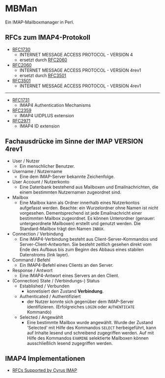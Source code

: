 # MBMan
Ein IMAP-Mailboxmanager in Perl.

## RFCs zum IMAP4-Protokoll
* [RFC1730](https://tools.ietf.org/html/rfc1730) 
  * INTERNET MESSAGE ACCESS PROTOCOL - VERSION 4
  * ersetzt durch [RFC2060](https://tools.ietf.org/html/rfc2060)
* [RFC2060](https://tools.ietf.org/html/rfc2060)
  * INTERNET MESSAGE ACCESS PROTOCOL - VERSION 4rev1
  * ersetzt durch [RFC3501](https://tools.ietf.org/html/rfc3501)
* [RFC3501](https://tools.ietf.org/html/rfc3501)
  * INTERNET MESSAGE ACCESS PROTOCOL - VERSION 4rev1

---

* [RFC1731](https://tools.ietf.org/html/rfc1731)
  * IMAP4 Authentication Mechanisms
* [RFC2359](https://tools.ietf.org/html/rfc2359)
  * IMAP4 UIDPLUS extension
* [RFC2971](https://tools.ietf.org/html/rfc2971)
  * IMAP4 ID extension

## Fachausdrücke im Sinne der IMAP VERSION 4rev1

* User / Nutzer
  * Ein menschlicher Benutzer.
* Username / Nutzername
  * Eine dem IMAP-Server bekannte Zeichenfolge.
* User Account / Nutzerkonto
  * Eine Datenbank bestehend aus Mailboxen und Emailnachrichten, die einem bestimmten Nutzernamen zugeordnet sind.
* Mailbox
  * Eine Mailbox kann als Ordner innerhalb eines Nutzerkontos aufgefasst werden. Beachte: ein Wurzelordner ohne Namen ist nicht vorgesehen. Dementsprechend ist jede Emailnachricht einer bestimmten Mailbox zugeordnet. Es können Unterordner (genauer: untergeordnete Mailboxen) erstellt und genutzt werden. Die Standard-Mailbox trägt den Namen `INBOX`.
* Connection / Verbindung
  * Eine IMAP4-Verbindung besteht aus Client-Server-Kommandos und Server-Client-Antworten. Sie besteht zeitlich gesehen direkt vom Ende des Aufbaus bis zum Beginn des Abbaus eines stabilen Datenstroms (link layer).
* Command / Befehl
  * Ein IMAP4-Befehl eines Clients an den Server.
* Response / Antwort
  * Eine IMAP4-Antwort eines Servers an den Client.
* (Connection) State / (Verbindungs-) Status
  * Established / Verbunden
    * konretisiert den Zustand **Verbindung**.
  * Authenticated / Authentifiziert
    * der Nutzer konnte sich gegenüber dem IMAP-Server identifizieren. (Erfolgreiches `LOGIN` oder `AUTHENTICATE` Kommando)
  * Selected / Angewählt
    * Eine bestimmte Mailbox wurde angewählt. Wurde der Zustand 'Selected' mit Hilfe des Kommandos `SELECT` herbeigeführt, kann auf Inhalte lesend und schreibend zugegriffen werden. Auf mit Hilfe des Kommandos `EXAMINE` selektierte Mailboxen können ausschließlich lesend zugegriffen werden.

## IMAP4 Implementationen
* [RFCs Supported by Cyrus IMAP](https://github.com/cyrusimap/cyrus-imapd/blob/master/docsrc/imap/rfc-support.rst)
